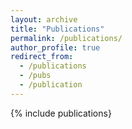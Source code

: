 ```yaml
---
layout: archive
title: "Publications"
permalink: /publications/
author_profile: true
redirect_from:
  - /publications
  - /pubs
  - /publication
---
```

{% include publications}
